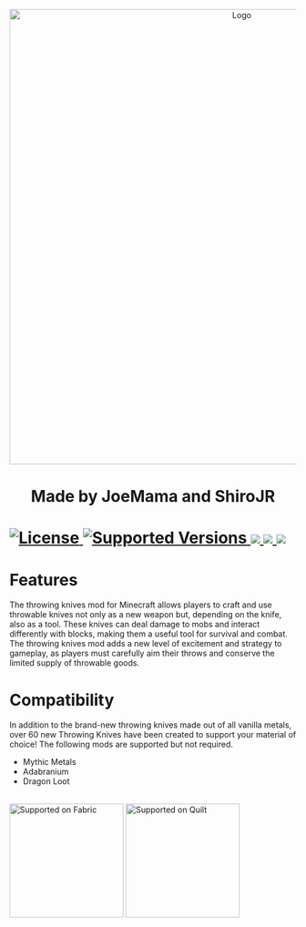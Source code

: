 <p align="center"><img src="https://github.com/Fabricators-of-Create/Create/assets/36027822/1888b4e2-041b-4b93-9b73-048b68be1f0e" alt="Logo" width="800"></p>

<h1 align="center">Made by JoeMama and ShiroJR<br>
<h1>
  	<a href="https://github.com/Creators-of-Create/Create/blob/master/LICENSE">
      <img src="https://img.shields.io/github/license/Creators-of-Create/Create?style=for-the-badge&labelWidth=15&color=900c3f" alt="License">
    </a>
    <a href="https://github.com/0xJoeMama/throwing-knives">
      <img src="https://img.shields.io/badge/Available_for-MC_1.19.4-c70039?style=for-the-badge&labelWidth=15" alt="Supported Versions">
    </a>
    <a href="https://www.curseforge.com/minecraft/mc-mods/">
      <img src="https://img.shields.io/badge/-CurseForge-gray?style=for-the-badge&logo=curseforge&labelColor=orange">
    </a>
    <a href="https://modrinth.com/mod/nemuelch">
      <img src="https://img.shields.io/badge/-modrinth-gray?style=for-the-badge&labelColor=green&labelWidth=15&logo=appveyor&logoColor=white">
    </a>
    <a href="https://github.com/0xJoeMama/throwing-knives/releases">
      <img src="https://img.shields.io/github/v/release/0xJoeMama/throwing-knives?logo=github&style=for-the-badge">
    </a>
</h1>

# Features

The throwing knives mod for Minecraft allows players to craft and use throwable knives not only as a new weapon but, depending on the knife, also as a tool.
These knives can deal damage to mobs and interact differently with blocks, making them a useful tool for survival and combat.
The throwing knives mod adds a new level of excitement and strategy to gameplay, as players must carefully aim their throws and conserve the limited supply of throwable goods.

# Compatibility

In addition to the brand-new throwing knives made out of all vanilla metals, over 60 new Throwing Knives have been created to support your material of choice! The following mods are supported but not required.</p>

- Mythic Metals
- Adabranium
- Dragon Loot

<br>
<a href="https://fabricmc.net/"><img
    src="https://cdn.discordapp.com/attachments/705864145169416313/969720133998239794/fabric_supported.png"
    alt="Supported on Fabric"
    width="200"
></a>
<a href="https://quiltmc.org/"><img
    src="https://cdn.discordapp.com/attachments/705864145169416313/969716884482183208/quilt_supported.png"
    alt="Supported on Quilt"
    width="200"
></a>
